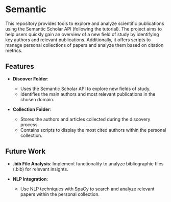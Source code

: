 # Semantic

This repository provides tools to explore and analyze scientific publications using the Semantic Scholar API (following the tutorial). The project aims to help users quickly gain an overview of a new field of study by identifying key authors and relevant publications. Additionally, it offers scripts to manage personal collections of papers and analyze them based on citation metrics.

## Features

- **Discover Folder**:
  - Uses the Semantic Scholar API to explore new fields of study.
  - Identifies the main authors and most relevant publications in the chosen domain.

- **Collection Folder**:
  - Stores the authors and articles collected during the discovery process.
  - Contains scripts to display the most cited authors within the personal collection.

## Future Work

- **.bib File Analysis**: Implement functionality to analyze bibliographic files (.bib) for relevant insights.

- **NLP Integration**:
  - Use NLP techniques with SpaCy to search and analyze relevant papers within the personal collection.
